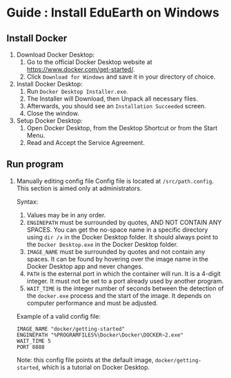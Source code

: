 
# Guide : Install EduEarth on Windows

## Install Docker

1. Download Docker Desktop:
    1. Go to the official Docker Desktop website at https://www.docker.com/get-started/.
    1. Click `Download for Windows` and save it in your directory of choice.
1. Install Docker Desktop:
    1. Run `Docker Desktop Installer.exe`.
    1. The Installer will Download, then Unpack all necessary files.
    1. Afterwards, you should see an `Installation Succeeded` screen.
    1. Close the window.
1. Setup Docker Desktop:
    1. Open Docker Desktop, from the Desktop Shortcut or from the Start Menu.
    1. Read and Accept the Service Agreement.

## Run program

1. Manually editing config file
    Config file is located at `/src/path.config`.
    This section is aimed only at administrators.
    
    Syntax: 
    1. Values may be in any order.    
    1. `ENGINEPATH` must be surrounded by quotes, AND NOT CONTAIN ANY SPACES. You can get the no-space name in a specific directory using `dir /x` in the Docker Desktop folder. It should always point to the `Docker Desktop.exe` in the Docker Desktop folder.
    1. `IMAGE_NAME` must be surrounded by quotes and not contain any spaces. It can be found by hovering over the image name in the Docker Desktop app and never changes. 
    1. `PATH` is the external port in which the container will run. It is a 4-digit integer. It must not be set to a port already used by another program.
    1. `WAIT_TIME` is the integer number of seconds between the detection of the `docker.exe` process and the start of the image. It depends on computer performance and must be adjusted. 
    
    Example of a valid config file: 
    ```
    IMAGE_NAME "docker/getting-started"    
    ENGINEPATH "%PROGRAMFILES%\Docker\Docker\DOCKER~2.exe"    
    WAIT_TIME 5
    PORT 8888
    ```
    Note: this config file points at the default image, `docker/getting-started`, which is a tutorial on Docker Desktop.
    
